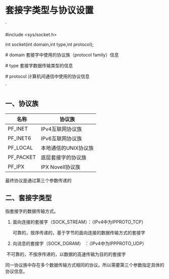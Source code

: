 # 套接字类型与协议设置

`

#include <sys/socket.h>

int socket(int domain,int type,int protocol);

\# domain 套接字中使用的协议族（protocol family）信息

\# type 套接字数据传输类型的信息

\# protocol 计算机间通信中使用的协议信息

`

## 一、协议族

| 名称     | 协议族           |
| -------- | ---------------- |
| PF_INET  | IPv4互联网协议族 |
| PF_INET6 | IPv6互联网协议族                 |
|  PF_LOCAL   | 本地通信的UNIX协议族 |
| PF_PACKET | 底层套接字的协议族 |
| PF_IPX | IPX Novell协议族 |

最终协议是通过第三个参数传递的

## 二、套接字类型

指套接字的数据传输方式。

1. 面向连接的套接字（SOCK_STREAM）：（IPv4中为IPPROTO_TCP）

   ​	可靠的，按序传递的，基于字节的面向连接的数据传输方式的套接字

2.  向消息的套接字（SOCK_DGRAM） ：（IPv4中为IPPPROTO_UDP）

   ​	不可靠的，不按序传递的，以数据的高速传输为目的的套接字

同一协议族中存在多个数据传输方式相同的协议。所以需要第三个参数指定具体的协议信息。

